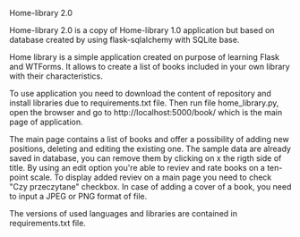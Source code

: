 Home-library 2.0

Home-library 2.0 is a copy of Home-library 1.0 application but based on database created by using flask-sqlalchemy with SQLite base.

Home library is a simple application created on purpose of learning Flask and WTForms. It allows to create a list of books included in your own library with their characteristics.

To use application you need to download the content of repository and install libraries due to requirements.txt file. Then run file home_library.py, open the browser and go to http://localhost:5000/book/ which is the main page of application.

The main page contains a list of books and offer a possibility of adding new positions, deleting and editing the existing one. The sample data are already saved in database, you can remove them by clicking on x the rigth side of title. By using an edit option you're able to reviev and rate books on a ten-point scale. To display added reviev on a main page you need to check "Czy przeczytane" checkbox. In case of adding a cover of a book, you need to input a JPEG or PNG format of file.

The versions of used languages and libraries are contained in requirements.txt file.

